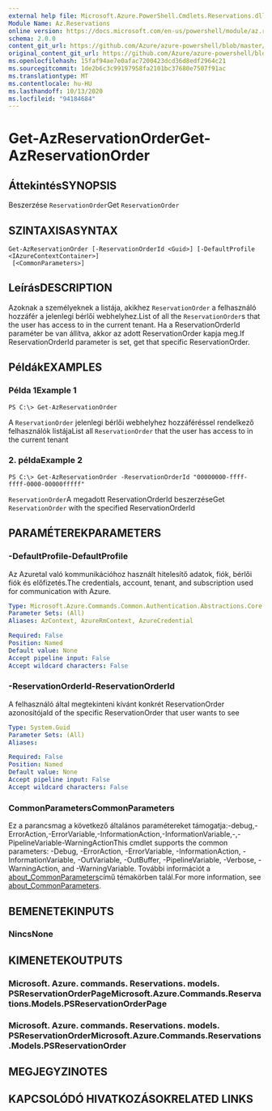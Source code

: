 ```yaml
---
external help file: Microsoft.Azure.PowerShell.Cmdlets.Reservations.dll-Help.xml
Module Name: Az.Reservations
online version: https://docs.microsoft.com/en-us/powershell/module/az.reservations/get-azreservationorder
schema: 2.0.0
content_git_url: https://github.com/Azure/azure-powershell/blob/master/src/Reservations/Reservations/help/Get-AzReservationOrder.md
original_content_git_url: https://github.com/Azure/azure-powershell/blob/master/src/Reservations/Reservations/help/Get-AzReservationOrder.md
ms.openlocfilehash: 15faf94ae7e0afac7200423dcd36d8edf2964c21
ms.sourcegitcommit: 1de2b6c3c99197958fa2101bc37680e7507f91ac
ms.translationtype: MT
ms.contentlocale: hu-HU
ms.lasthandoff: 10/13/2020
ms.locfileid: "94184684"
---
```

# <span data-ttu-id="44ab3-101">Get-AzReservationOrder</span><span class="sxs-lookup"><span data-stu-id="44ab3-101">Get-AzReservationOrder</span></span>

## <span data-ttu-id="44ab3-102">Áttekintés</span><span class="sxs-lookup"><span data-stu-id="44ab3-102">SYNOPSIS</span></span>
<span data-ttu-id="44ab3-103">Beszerzése `ReservationOrder`</span><span class="sxs-lookup"><span data-stu-id="44ab3-103">Get `ReservationOrder`</span></span>

## <span data-ttu-id="44ab3-104">SZINTAXISA</span><span class="sxs-lookup"><span data-stu-id="44ab3-104">SYNTAX</span></span>

```
Get-AzReservationOrder [-ReservationOrderId <Guid>] [-DefaultProfile <IAzureContextContainer>]
 [<CommonParameters>]
```

## <span data-ttu-id="44ab3-105">Leírás</span><span class="sxs-lookup"><span data-stu-id="44ab3-105">DESCRIPTION</span></span>
<span data-ttu-id="44ab3-106">Azoknak a személyeknek a listája, akikhez `ReservationOrder` a felhasználó hozzáfér a jelenlegi bérlői webhelyhez.</span><span class="sxs-lookup"><span data-stu-id="44ab3-106">List of all the `ReservationOrder`s that the user has access to in the current tenant.</span></span> <span data-ttu-id="44ab3-107">Ha a ReservationOrderId paraméter be van állítva, akkor az adott ReservationOrder kapja meg.</span><span class="sxs-lookup"><span data-stu-id="44ab3-107">If ReservationOrderId parameter is set, get that specific ReservationOrder.</span></span>

## <span data-ttu-id="44ab3-108">Példák</span><span class="sxs-lookup"><span data-stu-id="44ab3-108">EXAMPLES</span></span>

### <span data-ttu-id="44ab3-109">Példa 1</span><span class="sxs-lookup"><span data-stu-id="44ab3-109">Example 1</span></span>
```
PS C:\> Get-AzReservationOrder
```

<span data-ttu-id="44ab3-110">A `ReservationOrder` jelenlegi bérlői webhelyhez hozzáféréssel rendelkező felhasználók listája</span><span class="sxs-lookup"><span data-stu-id="44ab3-110">List all `ReservationOrder` that the user has access to in the current tenant</span></span>

### <span data-ttu-id="44ab3-111">2. példa</span><span class="sxs-lookup"><span data-stu-id="44ab3-111">Example 2</span></span>
```
PS C:\> Get-AzReservationOrder -ReservationOrderId "00000000-ffff-ffff-0000-00000fffff"
```

<span data-ttu-id="44ab3-112">`ReservationOrder`A megadott ReservationOrderId beszerzése</span><span class="sxs-lookup"><span data-stu-id="44ab3-112">Get `ReservationOrder` with the specified ReservationOrderId</span></span>

## <span data-ttu-id="44ab3-113">PARAMÉTEREK</span><span class="sxs-lookup"><span data-stu-id="44ab3-113">PARAMETERS</span></span>

### <span data-ttu-id="44ab3-114">-DefaultProfile</span><span class="sxs-lookup"><span data-stu-id="44ab3-114">-DefaultProfile</span></span>
<span data-ttu-id="44ab3-115">Az Azuretal való kommunikációhoz használt hitelesítő adatok, fiók, bérlői fiók és előfizetés.</span><span class="sxs-lookup"><span data-stu-id="44ab3-115">The credentials, account, tenant, and subscription used for communication with Azure.</span></span>

```yaml
Type: Microsoft.Azure.Commands.Common.Authentication.Abstractions.Core.IAzureContextContainer
Parameter Sets: (All)
Aliases: AzContext, AzureRmContext, AzureCredential

Required: False
Position: Named
Default value: None
Accept pipeline input: False
Accept wildcard characters: False
```

### <span data-ttu-id="44ab3-116">-ReservationOrderId</span><span class="sxs-lookup"><span data-stu-id="44ab3-116">-ReservationOrderId</span></span>
<span data-ttu-id="44ab3-117">A felhasználó által megtekinteni kívánt konkrét ReservationOrder azonosítója</span><span class="sxs-lookup"><span data-stu-id="44ab3-117">Id of the specific ReservationOrder that user wants to see</span></span>

```yaml
Type: System.Guid
Parameter Sets: (All)
Aliases:

Required: False
Position: Named
Default value: None
Accept pipeline input: False
Accept wildcard characters: False
```

### <span data-ttu-id="44ab3-118">CommonParameters</span><span class="sxs-lookup"><span data-stu-id="44ab3-118">CommonParameters</span></span>
<span data-ttu-id="44ab3-119">Ez a parancsmag a következő általános paramétereket támogatja:-debug,-ErrorAction,-ErrorVariable,-InformationAction,-InformationVariable,-,-PipelineVariable-WarningAction</span><span class="sxs-lookup"><span data-stu-id="44ab3-119">This cmdlet supports the common parameters: -Debug, -ErrorAction, -ErrorVariable, -InformationAction, -InformationVariable, -OutVariable, -OutBuffer, -PipelineVariable, -Verbose, -WarningAction, and -WarningVariable.</span></span> <span data-ttu-id="44ab3-120">További információt a [about_CommonParameters](http://go.microsoft.com/fwlink/?LinkID=113216)című témakörben talál.</span><span class="sxs-lookup"><span data-stu-id="44ab3-120">For more information, see [about_CommonParameters](http://go.microsoft.com/fwlink/?LinkID=113216).</span></span>

## <span data-ttu-id="44ab3-121">BEMENETEK</span><span class="sxs-lookup"><span data-stu-id="44ab3-121">INPUTS</span></span>

### <span data-ttu-id="44ab3-122">Nincs</span><span class="sxs-lookup"><span data-stu-id="44ab3-122">None</span></span>

## <span data-ttu-id="44ab3-123">KIMENETEK</span><span class="sxs-lookup"><span data-stu-id="44ab3-123">OUTPUTS</span></span>

### <span data-ttu-id="44ab3-124">Microsoft. Azure. commands. Reservations. models. PSReservationOrderPage</span><span class="sxs-lookup"><span data-stu-id="44ab3-124">Microsoft.Azure.Commands.Reservations.Models.PSReservationOrderPage</span></span>

### <span data-ttu-id="44ab3-125">Microsoft. Azure. commands. Reservations. models. PSReservationOrder</span><span class="sxs-lookup"><span data-stu-id="44ab3-125">Microsoft.Azure.Commands.Reservations.Models.PSReservationOrder</span></span>

## <span data-ttu-id="44ab3-126">MEGJEGYZI</span><span class="sxs-lookup"><span data-stu-id="44ab3-126">NOTES</span></span>

## <span data-ttu-id="44ab3-127">KAPCSOLÓDÓ HIVATKOZÁSOK</span><span class="sxs-lookup"><span data-stu-id="44ab3-127">RELATED LINKS</span></span>
